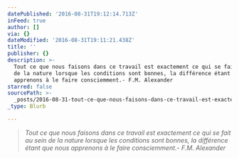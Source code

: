 ```yaml
---
datePublished: '2016-08-31T19:12:14.713Z'
inFeed: true
author: []
via: {}
dateModified: '2016-08-31T19:11:21.438Z'
title: ''
publisher: {}
description: >-
  Tout ce que nous faisons dans ce travail est exactement ce qui se fait au sein
  de la nature lorsque les conditions sont bonnes, la différence étant que nous
  apprenons à le faire consciemment.- F.M. Alexander
starred: false
sourcePath: >-
  _posts/2016-08-31-tout-ce-que-nous-faisons-dans-ce-travail-est-exactement-ce-q.md
_type: Blurb

---
```

> _Tout ce que nous faisons dans ce travail est exactement ce qui se fait au sein de la nature lorsque les conditions sont bonnes, la différence étant que nous apprenons à le faire consciemment.- F.M. Alexander_